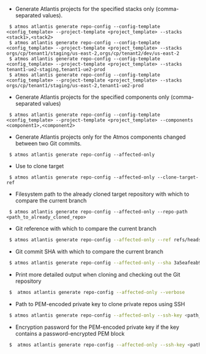 - Generate Atlantis projects for the specified stacks only (comma-separated values).

```
 $ atmos atlantis generate repo-config --config-template <config_template> --project-template <project_template> --stacks <stack1>,<stack2>
 $ atmos atlantis generate repo-config --config-template <config_template> --project-template <project_template> --stacks orgs/cp/tenant1/staging/us-east-2,orgs/cp/tenant2/dev/us-east-2
 $ atmos atlantis generate repo-config --config-template <config_template> --project-template <project_template> --stacks tenant1-ue2-staging,tenant1-ue2-prod
 $ atmos atlantis generate repo-config --config-template <config_template> --project-template <project_template> --stacks orgs/cp/tenant1/staging/us-east-2,tenant1-ue2-prod
```
- Generate Atlantis projects for the specified components only (comma-separated values)

```
 $ atmos atlantis generate repo-config --config-template <config_template> --project-template <project_template> --components <component1>,<component2>
```
- Generate Atlantis projects only for the Atmos components changed between two Git commits.

```
 $ atmos atlantis generate repo-config --affected-only
```

- Use to clone target

```
 $ atmos atlantis generate repo-config --affected-only --clone-target-ref
```

- Filesystem path to the already cloned target repository with which to compare the current branch

```
 $ atmos atlantis generate repo-config --affected-only --repo-path <path_to_already_cloned_repo>
```

- Git reference with which to compare the current branch

```bash
 $ atmos atlantis generate repo-config --affected-only --ref refs/heads/main
```

- Git commit SHA with which to compare the current branch

```bash
 $ atmos atlantis generate repo-config --affected-only --sha 3a5eafeab90426bd82bf5899896b28cc0bab3073
```

- Print more detailed output when cloning and checking out the Git repository

```bash
 $  atmos atlantis generate repo-config --affected-only --verbose
```

- Path to PEM-encoded private key to clone private repos using SSH

```bash
 $ atmos atlantis generate repo-config --affected-only --ssh-key <path_to_ssh_key>
```

- Encryption password for the PEM-encoded private key if the key contains a password-encrypted PEM block

```bash
 $  atmos atlantis generate repo-config --affected-only --ssh-key <path_to_ssh_key> --ssh-key-password <password>
```